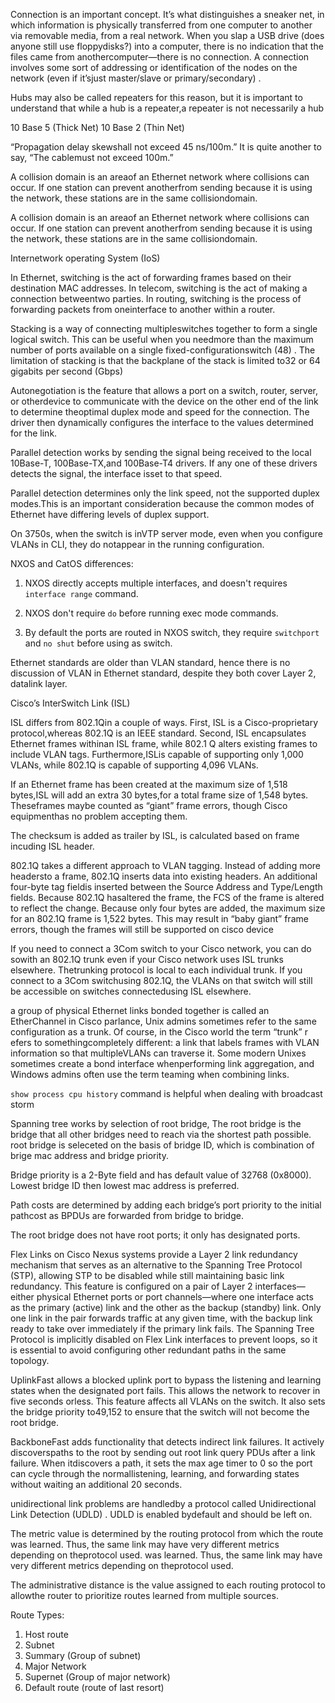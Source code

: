 Connection is an important concept. It’s what
distinguishes a sneaker net, in which
information is physically transferred from one
computer to another via removable media, from a
real network. When you slap a USB drive (does
anyone still use floppydisks?) into a computer,
there is no indication that the files came from
anothercomputer—there is no connection. A
connection involves some sort of addressing or
identification of the nodes on the network (even
if it’sjust master/slave or primary/secondary) .

Hubs may also be called repeaters for this
reason, but it is important to understand that
while a hub is a repeater,a repeater is not
necessarily a hub

10 Base 5 (Thick Net)
10 Base 2 (Thin Net)

“Propagation delay
skewshall not exceed 45 ns/100m.” It is quite another to
say, “The cablemust not exceed 100m.”

A collision domain is an areaof an
Ethernet network where collisions can occur. If
one station can prevent anotherfrom sending
because it is using the network, these stations
are in the same collisiondomain.

A collision domain is an areaof an
Ethernet network where collisions can occur. If
one station can prevent anotherfrom sending
because it is using the network, these stations
are in the same collisiondomain.

Internetwork operating System (IoS)

In Ethernet, switching is the act of
forwarding frames based on their destination
MAC addresses. In telecom, switching is the
act of making a connection betweentwo
parties. In routing, switching is the process
of forwarding packets from oneinterface to
another within a router.

Stacking is a way of connecting multipleswitches
together to form a single logical switch. This can
be useful when you needmore than the
maximum number of ports available on a single
fixed-configurationswitch (48) . The limitation of stacking is that the backplane of the stack is
limited to32 or 64 gigabits per second (Gbps) 

Autonegotiation is the feature that allows a port
on a switch, router, server, or otherdevice to
communicate with the device on the other end
of the link to determine theoptimal duplex mode
and speed for the connection. The driver then
dynamically configures the interface to the values
determined for the link.

Parallel detection works by
sending the signal being received to the local 10Base-T, 100Base-TX,and 100Base-T4 drivers. If
any one of these drivers detects the signal, the
interface isset to that speed.

Parallel detection determines only the link
speed, not the supported duplex modes.This is
an important consideration because the common
modes of Ethernet have differing levels of duplex support.

On 3750s, when the
switch is inVTP server mode, even when you configure
VLANs in CLI, they do notappear in the running
configuration.

NXOS and CatOS differences:

1. NXOS directly accepts multiple interfaces, and doesn't requires `interface range` command.

2. NXOS don't require `do` before running exec mode commands.

3. By default the ports are routed in NXOS switch, they require `switchport` and `no shut` before using as switch.

Ethernet standards are older than VLAN standard, hence there is no discussion of VLAN in Ethernet standard, despite they both cover Layer 2, datalink layer.

Cisco’s InterSwitch Link (ISL)

ISL differs from 802.1Qin a couple of ways. First,
ISL is a Cisco-proprietary protocol,whereas 802.1Q is an IEEE standard. Second, ISL encapsulates
Ethernet frames withinan ISL frame, while 802.1
Q alters existing frames to include VLAN tags.
Furthermore,ISLis capable of supporting only 1,000 VLANs,
while 802.1Q is capable of supporting 4,096 VLANs.

If an Ethernet frame has been created at the
maximum size of 1,518 bytes,ISL will add an extra 30
bytes,for a total frame size of 1,548 bytes. Theseframes
maybe counted as “giant” frame errors, though Cisco
equipmenthas no problem accepting them.

The checksum is added as trailer by ISL, is calculated based on frame incuding ISL header.

802.1Q takes a different approach to VLAN
tagging. Instead of adding more headersto a
frame, 802.1Q inserts data into existing headers.
An additional four-byte tag fieldis inserted
between the Source Address and Type/Length
fields. Because 802.1Q hasaltered the frame, the
FCS of the frame is altered to reflect the change.
Because only four bytes are added, the
maximum size for an 802.1Q frame is 1,522
bytes. This may result in “baby giant” frame
errors, though the frames will still be supported on cisco device

If you need to
connect a 3Com switch to your Cisco network,
you can do sowith an 802.1Q trunk even if
your Cisco network uses ISL trunks elsewhere.
Thetrunking protocol is local to each individual
trunk. If you connect to a 3Com switchusing
802.1Q, the VLANs on that switch will still be
accessible on switches connectedusing ISL
elsewhere.

a group of physical
Ethernet links bonded together is called an
EtherChannel in Cisco parlance, Unix admins
sometimes refer to the same configuration as a
trunk. Of course, in the Cisco world the term
“trunk” r
efers to somethingcompletely different:
a link that labels frames with VLAN information
so that multipleVLANs can traverse it. Some
modern Unixes sometimes create a bond interface
whenperforming link aggregation, and Windows
admins often use the term teaming when
combining links.

`show process cpu history` command is helpful when dealing with broadcast storm

Spanning tree works by selection of root bridge,
The root bridge is the bridge that all
other bridges need to reach via the shortest path
possible.
root bridge is seleceted on the basis of bridge ID, which is combination of brige mac address and bridge priority.

Bridge priority is a 2-Byte field and has default value of 32768 (0x8000).
Lowest bridge ID then lowest mac address is preferred.

Path costs are determined by adding each
bridge’s port priority to the initial pathcost
as BPDUs are forwarded from bridge to
bridge.

The root bridge does not have root ports; it only has
designated ports.

Flex Links on Cisco Nexus systems provide a Layer 2 link redundancy mechanism that serves as an alternative to the Spanning Tree Protocol (STP), allowing STP to be disabled while still maintaining basic link redundancy.
 This feature is configured on a pair of Layer 2 interfaces—either physical Ethernet ports or port channels—where one interface acts as the primary (active) link and the other as the backup (standby) link.
 Only one link in the pair forwards traffic at any given time, with the backup link ready to take over immediately if the primary link fails.
 The Spanning Tree Protocol is implicitly disabled on Flex Link interfaces to prevent loops, so it is essential to avoid configuring other redundant paths in the same topology.

UplinkFast allows a blocked uplink port to
bypass the listening and learning states when the designated port fails. This allows the
network to recover in five seconds orless. This
feature affects all VLANs on the switch. It also
sets the bridge priority to49,152 to ensure that
the switch will not become the root bridge.

BackboneFast adds functionality that detects
indirect link failures. It actively discoverspaths to
the root by sending out root link query PDUs after a link failure. When itdiscovers a path, it
sets the max age timer to 0 so the port can cycle
through the normallistening, learning, and
forwarding states without waiting an additional
20 seconds.

unidirectional link problems are handledby a
protocol called Unidirectional Link Detection
(UDLD) . UDLD is enabled bydefault and
should be left on.

The metric value is
determined by the routing protocol from which
the route was learned. Thus, the same link may have very different metrics depending on theprotocol
used. was learned. Thus, the same link may have very
different metrics depending on theprotocol
used.

The administrative distance is the value assigned to
each routing protocol to allowthe router to
prioritize routes learned from multiple sources.

Route Types:
1. Host route
2. Subnet
3. Summary (Group of subnet)
4. Major Network
5. Supernet (Group of major network)
6. Default route (route of last resort)
